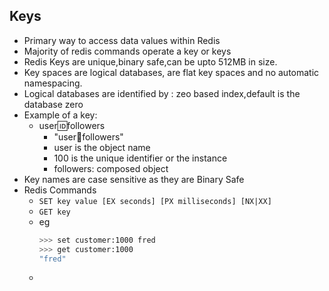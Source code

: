 ## Keys
- Primary way to access data values within Redis
- Majority of redis commands operate a key or keys
- Redis Keys are unique,binary safe,can be upto 512MB in size.
- Key spaces are logical databases, are flat key spaces and no automatic namespacing.
- Logical databases are identified by : zeo based index,default is the database zero 
- Example of a key:
	- user:id:followers
		- "user:100:followers"
		- user is the object name
		- 100 is the unique identifier or the instance
		- followers: composed object
- Key names are case sensitive as they are Binary Safe
- Redis Commands
	- `SET key value [EX seconds] [PX milliseconds] [NX|XX]`
	- `GET key`
	- eg
		```bash
		>>> set customer:1000 fred
		>>> get customer:1000
		"fred"
		```
	-